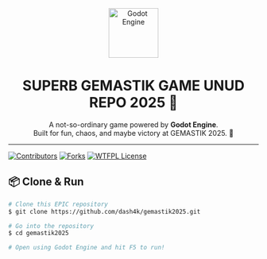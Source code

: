 
<div align="center">
  <img src="https://upload.wikimedia.org/wikipedia/commons/6/6a/Godot_icon.svg" alt="Godot Engine" width="100">
</div>

<h1 align="center">SUPERB GEMASTIK GAME UNUD REPO 2025 🚀</h1>

<p align="center">
  A not-so-ordinary game powered by <b>Godot Engine</b>.<br>
  Built for fun, chaos, and maybe victory at GEMASTIK 2025. 🎉
</p>

---
[![Contributors][contributors-shield]][contributors-url]
[![Forks][forks-shield]][forks-url]
[![WTFPL License][license-shield]][license-url]

<!-- SHIELDS -->
[contributors-shield]: https://img.shields.io/github/contributors/dash4k/gemastik2025?style=flat-square&color=%23ADD8E6
[contributors-url]: https://github.com/dash4k/gemastik2025/graphs/contributors
[forks-shield]: https://img.shields.io/github/forks/dash4k/gemastik2025?style=flat-square&color=%23ADD8E6
[forks-url]: https://github.com/dash4k/gemastik2025/fork
[license-shield]: https://img.shields.io/github/license/dash4k/gemastik2025?style=flat-square&color=%23ADD8E6
[license-url]: https://github.com/dash4k/gemastik2025/blob/main/LICENSE

## 📦 Clone & Run

```bash
# Clone this EPIC repository
$ git clone https://github.com/dash4k/gemastik2025.git

# Go into the repository
$ cd gemastik2025

# Open using Godot Engine and hit F5 to run!
```

